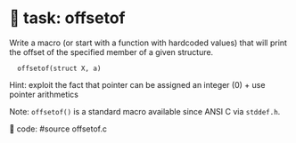 # :wrench: task: offsetof

Write a macro (or start with a function with hardcoded values) that will print
the offset of the specified member of a given structure.

      offsetof(struct X, a)

Hint: exploit the fact that pointer can be assigned an integer (0) + use pointer
arithmetics

Note: `offsetof()` is a standard macro available since ANSI C via `stddef.h`.

:key: code: #source offsetof.c
